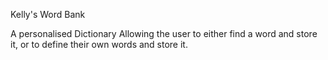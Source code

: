 Kelly's Word Bank

A personalised Dictionary Allowing the user to either find a word and store it,  or to define their own words and store it.
